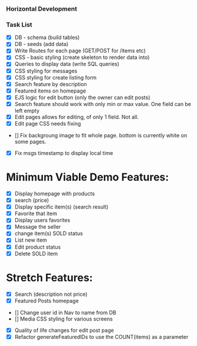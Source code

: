 ### Horizontal Development

### Task List
* [x] DB - schema (build tables)
* [x] DB - seeds (add data)
* [x] Write Routes for each page (GET/POST for /items etc)
* [x] CSS - basic styling (create skeleton to render data into)
* [x] Queries to display data (write SQL queries)
* [x] CSS styling for messages
* [x] CSS styling for create listing form
* [x] Search feature by description
* [x] Featured items on homepage
* [x] EJS logic for edit button (only the owner can edit posts)
* [X] Search feature should work with only min or max value. One field can be left empty
* [X] Edit pages allows for editing, of only 1 field. Not all.
* [X] Edit page CSS needs fixing
* [] Fix backgroung image to fit whole page. bottom is currently white on some pages.
* [X] Fix msgs timestamp to display local time

# Minimum Viable Demo Features:
* [x] Display homepage with products
* [x] search (price)
* [x] Display specific item(s) (search result) 
* [x] Favorite that item
* [x] Display users favorites
* [x] Message the seller
* [x] change item(s) SOLD status
* [x] List new item
* [x] Edit product status
* [x] Delete SOLD item

# Stretch Features:
* [x] Search (description not price)
* [x] Featured Posts homepage
* [] Change user id in Nav to name from DB
* [] Media CSS styling for various screens
* [x] Quality of life changes for edit post page
* [x] Refactor generateFeaturedIDs to use the COUNT(items) as a parameter
